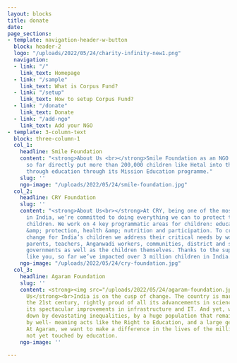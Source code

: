 ```yaml
---
layout: blocks
title: donate
date: 
page_sections:
- template: navigation-header-w-button
  block: header-2
  logo: "/uploads/2022/05/24/charity-infinity-new1.png"
  navigation:
  - link: "/"
    link_text: Homepage
  - link: "/sample"
    link_text: What is Corpus Fund?
  - link: "/setup"
    link_text: How to setup Corpus Fund?
  - link: "/donate"
    link_text: Donate
  - link: "/add-ngo"
    link_text: Add your NGO
- template: 3-column-text
  block: three-column-1
  col_1:
    headline: Smile Foundation
    content: "<strong>About Us <br></strong>Smile Foundation as an NGO in India has
      so far directly put more than 200,000 children like Hetal into the path of empowerment
      through education through its Mission Education programme."
    slug: ''
    ngo-image: "/uploads/2022/05/24/smile-foundation.jpg"
  col_2:
    headline: CRY Foundation
    slug: ''
    content: "<strong>About Us<br></strong>At CRY, being one of the most trusted NGOs
      in India, we’re committed to doing everything we can to protect the rights of
      children. We work on 4 key programmatic areas for children: education, safety
      &amp; protection, health &amp; nutrition and participation. To create a sustainable
      change for India’s children we address their critical needs by working with
      parents, teachers, Anganwadi workers, communities, district and state-level
      governments as well as the children themselves. Thanks to the support of people
      like you, so far we’ve impacted over 3 million children in India."
    ngo-image: "/uploads/2022/05/24/cry-foundation.jpg"
  col_3:
    headline: Agaram Foundation
    slug: ''
    content: <strong><img src="/uploads/2022/05/24/agaram-foundation.jpg"><br>About
      Us</strong><br>India is on the cusp of change. The country is marching into
      the 21st century, rightly proud of all its advancements in science and technology,
      its spectacular improvements in infrastructure and IT. And yet, we're weighed
      down by devastating inequalities, by a huge population that remains untouched
      by well- meaning acts like the Right to Education, and a large gender inequality.
      At Agaram, we want to make a difference in the lives of the millions who are
      not yet touched by education.
    ngo-image: ''

---
```


